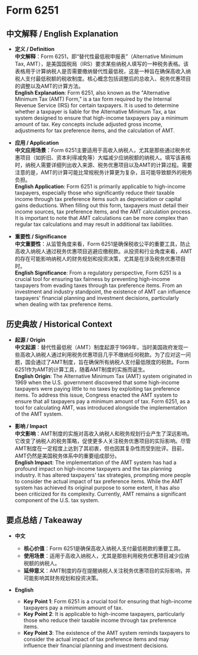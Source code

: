 # Form 6251

## 中文解释 / English Explanation

* **定义 / Definition**  
  **中文解释**：Form 6251，即“替代性最低税申报表”（Alternative Minimum Tax, AMT），是美国国税局（IRS）要求某些纳税人填写的一种税务表格。该表格用于计算纳税人是否需要缴纳替代性最低税，这是一种旨在确保高收入纳税人支付最低税额的税收制度。核心概念包括调整后的总收入、税务优惠项目的调整以及AMT的计算方法。  
  **English Explanation**: Form 6251, also known as the "Alternative Minimum Tax (AMT) Form," is a tax form required by the Internal Revenue Service (IRS) for certain taxpayers. It is used to determine whether a taxpayer is liable for the Alternative Minimum Tax, a tax system designed to ensure that high-income taxpayers pay a minimum amount of tax. Key concepts include adjusted gross income, adjustments for tax preference items, and the calculation of AMT.

* **应用 / Application**  
  **中文应用场景**：Form 6251主要适用于高收入纳税人，尤其是那些通过税务优惠项目（如折旧、资本利得减免等）大幅减少应纳税额的纳税人。填写该表格时，纳税人需要详细列出收入来源、税务优惠项目以及AMT的计算过程。需要注意的是，AMT的计算可能比常规税务计算更为复杂，且可能导致额外的税务负担。  
  **English Application**: Form 6251 is primarily applicable to high-income taxpayers, especially those who significantly reduce their taxable income through tax preference items such as depreciation or capital gains deductions. When filling out this form, taxpayers must detail their income sources, tax preference items, and the AMT calculation process. It is important to note that AMT calculations can be more complex than regular tax calculations and may result in additional tax liabilities.

* **重要性 / Significance**  
  **中文重要性**：从监管角度来看，Form 6251是确保税收公平的重要工具，防止高收入纳税人通过税务优惠项目逃避应缴税款。从投资和行业角度来看，AMT的存在可能影响纳税人的财务规划和投资决策，尤其是在涉及税务优惠项目时。  
  **English Significance**: From a regulatory perspective, Form 6251 is a crucial tool for ensuring tax fairness by preventing high-income taxpayers from evading taxes through tax preference items. From an investment and industry standpoint, the existence of AMT can influence taxpayers' financial planning and investment decisions, particularly when dealing with tax preference items.

## 历史典故 / Historical Context

* **起源 / Origin**  
  **中文起源**：替代性最低税（AMT）制度起源于1969年，当时美国政府发现一些高收入纳税人通过利用税务优惠项目几乎不缴纳任何税款。为了应对这一问题，国会通过了AMT制度，旨在确保所有纳税人支付最低限度的税款。Form 6251作为AMT的计算工具，随着AMT制度的实施而诞生。  
  **English Origin**: The Alternative Minimum Tax (AMT) system originated in 1969 when the U.S. government discovered that some high-income taxpayers were paying little to no taxes by exploiting tax preference items. To address this issue, Congress enacted the AMT system to ensure that all taxpayers pay a minimum amount of tax. Form 6251, as a tool for calculating AMT, was introduced alongside the implementation of the AMT system.

* **影响 / Impact**  
  **中文影响**：AMT制度的实施对高收入纳税人和税务规划行业产生了深远影响。它改变了纳税人的税务策略，促使更多人关注税务优惠项目的实际影响。尽管AMT制度在一定程度上达到了其初衷，但也因其复杂性而受到批评。目前，AMT仍然是美国税务体系中的重要组成部分。  
  **English Impact**: The implementation of the AMT system has had a profound impact on high-income taxpayers and the tax planning industry. It has altered taxpayers' tax strategies, prompting more people to consider the actual impact of tax preference items. While the AMT system has achieved its original purpose to some extent, it has also been criticized for its complexity. Currently, AMT remains a significant component of the U.S. tax system.

## 要点总结 / Takeaway

* **中文**  
  - **核心价值**：Form 6251是确保高收入纳税人支付最低税款的重要工具。  
  - **使用场景**：适用于高收入纳税人，尤其是那些利用税务优惠项目减少应纳税额的纳税人。  
  - **延伸意义**：AMT制度的存在提醒纳税人关注税务优惠项目的实际影响，并可能影响其财务规划和投资决策。

* **English**  
  - **Key Point 1**: Form 6251 is a crucial tool for ensuring that high-income taxpayers pay a minimum amount of tax.  
  - **Key Point 2**: It is applicable to high-income taxpayers, particularly those who reduce their taxable income through tax preference items.  
  - **Key Point 3**: The existence of the AMT system reminds taxpayers to consider the actual impact of tax preference items and may influence their financial planning and investment decisions.